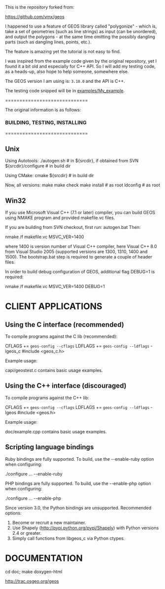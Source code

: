 This is the repository forked from:

https://github.com/vmx/geos

I happened to use a feature of GEOS library called "polygonize" - which is, take a set of geometries (such as line strings) as input (can be unordered), and output the polygons - at the same
time omitting the possibly dangling parts (such as dangling lines, points, etc.).

The feature is amazing yet the tutorial is not easy to find.

I was inspired from the example code given by the original repository, yet I found it a bit old and especially for C++ API. So I will add my testing code, as a heads-up, also 
hope to help someone, somewhere else.

The GEOS version I am using is: `3.10.0` and the API is C++.

The testing code snipped will be in [examples/My_example](https://github.com/zfengyan/geos/tree/master/examples/My_example).

=============================

The original information is as follows:

### BUILDING, TESTING, INSTALLING
=============================

Unix
----

Using Autotools:
  ./autogen.sh  # in ${srcdir}, if obtained from SVN
  ${srcdir}/configure # in build dir

Using CMake:
  cmake ${srcdir} # in build dir

Now, all versions:
  make
  make check
  make install # as root
  ldconfig # as root

Win32
-----

If you use Microsoft Visual C++ (7.1 or later) compiler, you can build 
GEOS using NMAKE program and provided makefile.vc files.

If you are building from SVN checkout, first run: autogen.bat
Then:

  nmake /f makefile.vc MSVC_VER=1400

where 1400 is version number of Visual C++ compiler, here Visual C++ 8.0 
from Visual Studio 2005 (supported versions are 1300, 1310, 1400 and 1500). 
The bootstrap.bat step is required to generate a couple of header files.

In order to build debug configuration of GEOS, additional flag DEBUG=1 
is required:

  nmake /f makefile.vc MSVC_VER=1400 DEBUG=1


CLIENT APPLICATIONS
===================

Using the C interface (recommended)
-----------------------------------

To compile programs against the C lib (recommended):

  CFLAGS += `geos-config --cflags`
  LDFLAGS += `geos-config --ldflags` -lgeos_c
  #include <geos_c.h>

Example usage:

  capi/geostest.c contains basic usage examples.

Using the C++ interface (discouraged)
-------------------------------------

To compile programs against the C++ lib:

  CFLAGS += `geos-config --cflags`
  LDFLAGS += `geos-config --ldflags` -lgeos
  #include <geos.h>

Example usage:

  doc/example.cpp contains basic usage examples.

Scripting language bindings
---------------------------

Ruby bindings are fully supported. To build, use the --enable-ruby option
when configuring:

  ./configure ... --enable-ruby

PHP bindings are fully supported. To build, use the --enable-php option
when configuring:

  ./configure ... --enable-php
    
Since version 3.0, the Python bindings are unsupported. Recommended options:

 1. Become or recruit a new maintainer.
 2. Use Shapely (http://pypi.python.org/pypi/Shapely) with Python
    versions 2.4 or greater.
 3. Simply call functions from libgeos_c via Python ctypes.

DOCUMENTATION
=============

  cd doc; make doxygen-html

  http://trac.osgeo.org/geos
